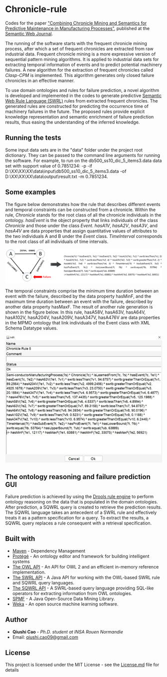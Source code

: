 # Chronicle-rule
Codes for the paper ["Combining Chronicle Mining and Semantics for Predictive Maintenance in Manufacturing Processes"](http://www.semantic-web-journal.net/content/combining-chronicle-mining-and-semantics-predictive-maintenance-manufacturing-processes-1), published at the [Semantic Web Journal](http://www.semantic-web-journal.net/).

The running of the software starts with the frequent chronicle mining process, after which a set of frequent chronicles are extracted from raw industrial data. Frequent chronicle mining is a more expressive version of sequential pattern mining algorithms. It is applied to industrial data sets for extracting temporal information of events and to predict potential machinery failures. A new algorithm for the extraction of frequent chronicles called *Clasp-CPM* is implemented. This algorithm generates only closed failure chronicles in an effective manner.

To use domain ontologies and rules for failure prediction, a novel algorithm is developed and implemented in the codes to generate predictive [Semantic Web Rule Language (SWRL)](https://www.w3.org/Submission/SWRL/) rules from extracted frequent chronicles. The generated rules are constructed for predicting the occurrence time of machinery failures in the future. The proposed rules provide explicit knowledge representation and semantic enrichment of failure prediction results, thus easing the understanding of the inferred knowledge. 

## Running the tests
Some input data sets are in the "data" folder under the project root dictionary. They can be passed to the command line arguments for running the software. For example, to run on the db500_ss10_dic_5_items3.data data set with support value of 0.7851234: -p -if D:\XX\XX\XX\data\input\db500_ss10_dic_5_items3.data -of D:\XX\XX\XX\data\output\result.txt -m 0.7851234.

## Some examples
The figure below demonstrates how the rule that describes different events and temporal constraints can be constructed from a chronicle. Within the rule, *Chronicle* stands for the root class of all the chronicle individuals in the ontology. *hasEvent* is the object property that links individuals of the class *Chronicle* and those under the class *Event*. *hasA1V*, *hasA2V*, *hasA3V*, and *hasA4V* are data properties that assign quantitative values of attributes to the two individuals A and B under the *Event* class. *TimeInterval* corresponds to the root class of all individuals of time intervals. 

![Alt text](https://github.com/caoppg/Chronicle-rule/blob/master/Screemshots/Chroniclefailure.png?raw=true "Chronicle to a rule")

The temporal constraints comprise the minimum time duration between an event with the failure, described by the data property hasMinF, and the maximum time duration between an event with the failure, described by another data property hasMaxF. The result of another rule generation is shown in the figure below. In this rule, hasA58V, hasA63V, hasA64V, hasA102V, hasA204V, hasA209V, hasA347V, hasA476V are data properties in the MPMO ontology that link individuals of the Event class with XML Schema Datatype values.

![Alt text](https://github.com/caoppg/Chronicle-rule/blob/master/Screemshots/ScreenshotCF5.JPG?raw=true "Chronicle to a rule in software")

## The ontology reasoning and failure prediction GUI
Failure prediction is achieved by using the [Drools rule engine](https://www.drools.org/) to perform ontology reasoning on the data that is populated in the domain ontologies. After prediction, a SQWRL query is created to retrieve the prediction results. The SQWRL language takes an antecedent of a SWRL rule and effectively treats it as a pattern specification for a query. To extract the results, a SQWRL query replaces a rule consequent with a retrieval specification.

## Built with

* [Maven](https://maven.apache.org/) - Dependency Management
* [Protégé](https://protege.stanford.edu/) - An ontology editor and framework for building intelligent systems
* [The OWL API](http://owlapi.sourceforge.net/) - An API for OWL 2 and an efficient in-memory reference implementation.
* [The SWRL API](https://github.com/protegeproject/swrlapi) - A Java API for working with the OWL-based SWRL rule and SQWRL query languages.
* [The SQWRL API](https://github.com/protegeproject/swrlapi/wiki/SQWRL) - A SWRL-based query language providing SQL-like operators for extracting information from OWL ontologies.
* [SPMF](https://www.philippe-fournier-viger.com/spmf/index.php?link=download.php) - A Java Open-Source Data Mining Library.
* [Weka](https://www.cs.waikato.ac.nz/ml/weka/) - An open source machine learning software.

## Author

* **Qiushi Cao** - *Ph.D. student at INSA Rouen Normandie* 
* Email: qiushi.cao09@gmail.com

## License
This project is licensed under the MIT License - see the [License.md](License) file for details




